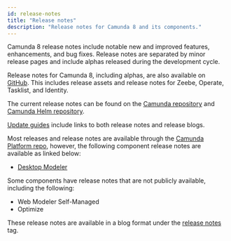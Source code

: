 ```yaml
---
id: release-notes
title: "Release notes"
description: "Release notes for Camunda 8 and its components."
---
```


Camunda 8 release notes include notable new and improved features, enhancements, and bug fixes. Release notes are separated by minor release pages and include alphas released during the development cycle.

Release notes for Camunda 8, including alphas, are also available on [GitHub](https://github.com/camunda/camunda-platform/releases). This includes release assets and release notes for Zeebe, Operate, Tasklist, and Identity.

The current release notes can be found on the [Camunda repository](https://github.com/camunda/camunda-platform/releases/latest) and [Camunda Helm repository](https://github.com/camunda/camunda-platform-helm/releases/latest).

[Update guides](/self-managed/operational-guides/update-guide/introduction.md) include links to both release notes and release blogs.

Most releases and release notes are available through the [Camunda Platform repo](https://github.com/camunda/camunda-platform), however, the following component release notes are available as linked below:

- [Desktop Modeler](https://github.com/camunda/camunda-modeler/releases)

Some components have release notes that are not publicly available, including the following:

- Web Modeler Self-Managed
- Optimize

These release notes are available in a blog format under the [release notes](https://camunda.com/blog/category/releases/) tag.
